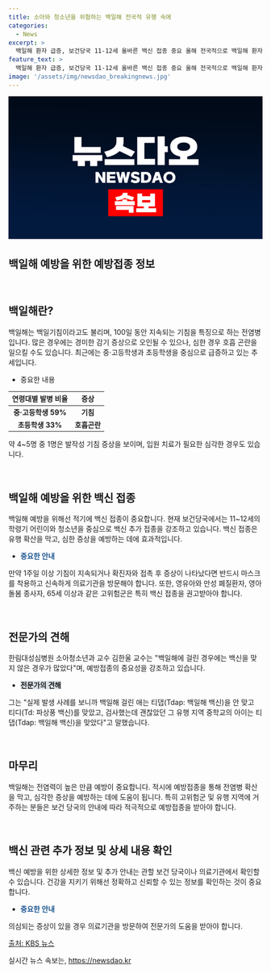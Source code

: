 ```yaml
---
title: 소아와 청소년을 위협하는 백일해 전국적 유행 속에
categories:
  - News
excerpt: >
  백일해 환자 급증, 보건당국 11-12세 올바른 백신 접종 중요 올해 전국적으로 백일해 환자 6,986명 발생, 24배 증가. 초중고 학생 중심 확산. 전문가 영유아는 안정적 주장. 고위험군에는 권고. 진료와 마스크 착용 필요. 박광식 기자.
feature_text: >
  백일해 환자 급증, 보건당국 11-12세 올바른 백신 접종 중요 올해 전국적으로 백일해 환자 6,986명 발생, 24배 증가. 초중고 학생 중심 확산. 전문가 영유아는 안정적 주장. 고위험군에는 권고. 진료와 마스크 착용 필요. 박광식 기자.
image: '/assets/img/newsdao_breakingnews.jpg'
---
```


<p><img src="/assets/img/newsdao_breakingnews.jpg" alt="ontimetimes 속보" /></p>

<h2>백일해 예방을 위한 예방접종 정보</h2>

<p data-ke-size="size16">&nbsp;</p>

<h2 data-ke-size="size26">백일해란?</h2>

<p>백일해는 백일기침이라고도 불리며, 100일 동안 지속되는 기침을 특징으로 하는 전염병입니다. 많은 경우에는 경미한 감기 증상으로 오인될 수 있으나, 심한 경우 호흡 곤란을 일으킬 수도 있습니다. 최근에는 중·고등학생과 초등학생을 중심으로 급증하고 있는 추세입니다.</p>

<ul>
<li>중요한 내용</li>
</ul>

<table>
<thead>
<tr>
<th style="text-align: center; height: 17px;"><b>연령대별 발병 비율</b></th>
<th style="text-align: center; height: 17px;"><b>증상</b></th>
</tr>
</thead>
<tbody>
<tr>
<td style="text-align: center; height: 17px;"><b>중·고등학생 59%</b></td>
<td style="text-align: center; height: 17px;"><b>기침</b></td>
</tr>
<tr>
<td style="text-align: center; height: 17px;"><b>초등학생 33%</b></td>
<td style="text-align: center; height: 17px;"><b>호흡곤란</b></td>
</tr>
</tbody>
</table>

<p>약 4~5명 중 1명은 발작성 기침 증상을 보이며, 입원 치료가 필요한 심각한 경우도 있습니다.</p>

<p data-ke-size="size16">&nbsp;</p>

<h2 data-ke-size="size26">백일해 예방을 위한 백신 접종</h2>

<p>백일해 예방을 위해선 적기에 백신 접종이 중요합니다. 현재 보건당국에서는 11~12세의 학령기 어린이와 청소년을 중심으로 백신 추가 접종을 강조하고 있습니다. 백신 접종은 유행 확산을 막고, 심한 증상을 예방하는 데에 효과적입니다.</p>

<ul>
<li><b><span style="color: #1a5490;">중요한 안내</span></b></li>
</ul>

<p>만약 1주일 이상 기침이 지속되거나 확진자와 접촉 후 증상이 나타났다면 반드시 마스크를 착용하고 신속하게 의료기관을 방문해야 합니다. 또한, 영유아와 만성 폐질환자, 영아 돌봄 종사자, 65세 이상과 같은 고위험군은 특히 백신 접종을 권고받아야 합니다.</p>

<p data-ke-size="size16">&nbsp;</p>

<h2 data-ke-size="size26">전문가의 견해</h2>

<p>한림대성심병원 소아청소년과 교수 김한울 교수는 "백일해에 걸린 경우에는 백신을 맞지 않은 경우가 많았다"며, 예방접종의 중요성을 강조하고 있습니다.</p>

<ul>
<li><b><span style="background-color: #21538527;">전문가의 견해</span></b></li>
</ul>

<p>그는 "실제 발생 사례를 보니까 백일해 걸린 애는 티댑(Tdap: 백일해 백신)을 안 맞고 티디(Td: 파상풍 백신)를 맞았고, 검사했는데 괜찮았던 그 유행 지역 중학교의 아이는 티댑(Tdap: 백일해 백신)을 맞았다"고 말했습니다.</p>

<p data-ke-size="size16">&nbsp;</p>

<h2 data-ke-size="size26">마무리</h2>

<p>백일해는 전염력이 높은 만큼 예방이 중요합니다. 적시에 예방접종을 통해 전염병 확산을 막고, 심각한 증상을 예방하는 데에 도움이 됩니다. 특히 고위험군 및 유행 지역에 거주하는 분들은 보건 당국의 안내에 따라 적극적으로 예방접종을 받아야 합니다.</p>

<p data-ke-size="size16">&nbsp;</p>

<h2 data-ke-size="size26">백신 관련 추가 정보 및 상세 내용 확인</h2>

<p>백신 예방을 위한 상세한 정보 및 추가 안내는 관할 보건 당국이나 의료기관에서 확인할 수 있습니다. 건강을 지키기 위해선 정확하고 신뢰할 수 있는 정보를 확인하는 것이 중요합니다.</p>

<ul>
<li><b><span style="color: #1a5490;">중요한 안내</span></b></li>
</ul>

<p>의심되는 증상이 있을 경우 의료기관을 방문하여 전문가의 도움을 받아야 합니다.</p>

<p><a href="https://https://www.korea.kr/archive/expDocView.do?docId=37273">출처: KBS 뉴스</a></p>

<p data-ke-size="size16"></p>
실시간 뉴스 속보는, <a href="https://newsdao.kr" rel="dofollow">https://newsdao.kr</a>



